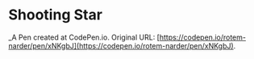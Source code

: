 # Shooting Star
 _A Pen created at CodePen.io. Original URL: [https://codepen.io/rotem-narder/pen/xNKgbJ](https://codepen.io/rotem-narder/pen/xNKgbJ).

 